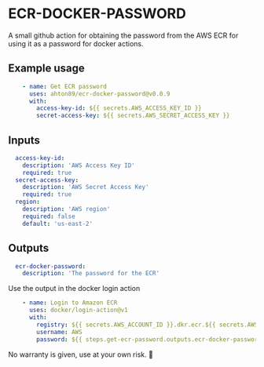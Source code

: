# ECR-DOCKER-PASSWORD

A small github action for obtaining the password from the AWS ECR for using it as a password for docker actions.

## Example usage
```yaml
    - name: Get ECR password
      uses: ahton89/ecr-docker-password@v0.0.9
      with:
        access-key-id: ${{ secrets.AWS_ACCESS_KEY_ID }}
        secret-access-key: ${{ secrets.AWS_SECRET_ACCESS_KEY }}
```

## Inputs
```yaml
  access-key-id:
    description: 'AWS Access Key ID'
    required: true
  secret-access-key:
    description: 'AWS Secret Access Key'
    required: true
  region:
    description: 'AWS region'
    required: false
    default: 'us-east-2'
```

## Outputs
```yaml
  ecr-docker-password:
    description: 'The password for the ECR'
```

Use the output in the docker login action
```yaml
    - name: Login to Amazon ECR
      uses: docker/login-action@v1
      with:
        registry: ${{ secrets.AWS_ACCOUNT_ID }}.dkr.ecr.${{ secrets.AWS_REGION }}.amazonaws.com
        username: AWS
        password: ${{ steps.get-ecr-password.outputs.ecr-docker-password }}
```

No warranty is given, use at your own risk. 🤷‍
